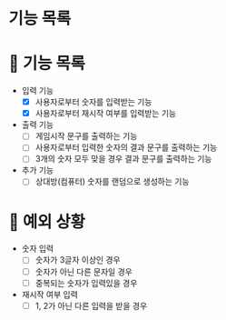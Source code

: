 # 기능 목록
# 📄 기능 목록
- 입력 기능
  - [x] 사용자로부터 숫자를 입력받는 기능
  - [x] 사용자로부터 재시작 여부를 입력받는 기능
- 출력 기능
  - [ ] 게임시작 문구를 출력하는 기능
  - [ ] 사용자로부터 입력한 숫자의 결과 문구를 출력하는 기능
  - [ ] 3개의 숫자 모두 맞을 경우 결과 문구를 출력하는 기능
- 추가 기능
  - [ ] 상대방(컴퓨터) 숫자를 랜덤으로 생성하는 기능

# 🎯 예외 상황
- 숫자 입력
  - [ ] 숫자가 3글자 이상인 경우
  - [ ] 숫자가 아닌 다른 문자일 경우
  - [ ] 중복되는 숫자가 입력있을 경우

- 재시작 여부 입력
  - [ ] 1, 2가 아닌 다른 입력을 받을 경우
